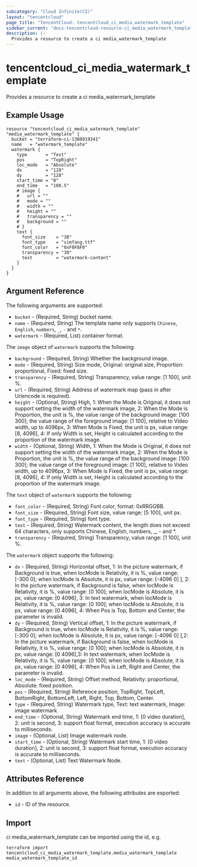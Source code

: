 ```yaml
---
subcategory: "Cloud Infinite(CI)"
layout: "tencentcloud"
page_title: "TencentCloud: tencentcloud_ci_media_watermark_template"
sidebar_current: "docs-tencentcloud-resource-ci_media_watermark_template"
description: |-
  Provides a resource to create a ci media_watermark_template
---
```


# tencentcloud_ci_media_watermark_template

Provides a resource to create a ci media_watermark_template

## Example Usage

```hcl
resource "tencentcloud_ci_media_watermark_template" "media_watermark_template" {
  bucket = "terraform-ci-1308919341"
  name   = "watermark_template"
  watermark {
    type       = "Text"
    pos        = "TopRight"
    loc_mode   = "Absolute"
    dx         = "128"
    dy         = "128"
    start_time = "0"
    end_time   = "100.5"
    # image {
    # 	url = ""
    # 	mode = ""
    # 	width = ""
    # 	height = ""
    # 	transparency = ""
    # 	background = ""
    # }
    text {
      font_size    = "30"
      font_type    = "simfang.ttf"
      font_color   = "0xF0F8F0"
      transparency = "30"
      text         = "watermark-content"
    }
  }
}
```

## Argument Reference

The following arguments are supported:

* `bucket` - (Required, String) bucket name.
* `name` - (Required, String) The template name only supports `Chinese`, `English`, `numbers`, `_`, `-` and `*`.
* `watermark` - (Required, List) container format.

The `image` object of `watermark` supports the following:

* `background` - (Required, String) Whether the background image.
* `mode` - (Required, String) Size mode, Original: original size, Proportion: proportional, Fixed: fixed size.
* `transparency` - (Required, String) Transparency, value range: [1 100], unit %.
* `url` - (Required, String) Address of watermark map (pass in after Urlencode is required).
* `height` - (Optional, String) High, 1: When the Mode is Original, it does not support setting the width of the watermark image, 2: When the Mode is Proportion, the unit is %, the value range of the background image: [100 300]; the value range of the foreground image: [1 100], relative to Video width, up to 4096px, 3: When Mode is Fixed, the unit is px, value range: [8, 4096], 4: If only Width is set, Height is calculated according to the proportion of the watermark image.
* `width` - (Optional, String) Width, 1: When the Mode is Original, it does not support setting the width of the watermark image, 2: When the Mode is Proportion, the unit is %, the value range of the background image: [100 300]; the value range of the foreground image: [1 100], relative to Video width, up to 4096px, 3: When Mode is Fixed, the unit is px, value range: [8, 4096], 4: If only Width is set, Height is calculated according to the proportion of the watermark image.

The `text` object of `watermark` supports the following:

* `font_color` - (Required, String) Font color, format: 0xRRGGBB.
* `font_size` - (Required, String) Font size, value range: [5 100], unit px.
* `font_type` - (Required, String) font type.
* `text` - (Required, String) Watermark content, the length does not exceed 64 characters, only supports Chinese, English, numbers, _, - and *.
* `transparency` - (Required, String) Transparency, value range: [1 100], unit %.

The `watermark` object supports the following:

* `dx` - (Required, String) Horizontal offset, 1: In the picture watermark, if Background is true, when locMode is Relativity, it is %, value range: [-300 0]; when locMode is Absolute, it is px, value range: [-4096 0] ], 2: In the picture watermark, if Background is false, when locMode is Relativity, it is %, value range: [0 100]; when locMode is Absolute, it is px, value range: [0 4096], 3: In text watermark, when locMode is Relativity, it is %, value range: [0 100]; when locMode is Absolute, it is px, value range: [0 4096], 4: When Pos is Top, Bottom and Center, the parameter is invalid.
* `dy` - (Required, String) Vertical offset, 1: In the picture watermark, if Background is true, when locMode is Relativity, it is %, value range: [-300 0]; when locMode is Absolute, it is px, value range: [-4096 0] ],2: In the picture watermark, if Background is false, when locMode is Relativity, it is %, value range: [0 100]; when locMode is Absolute, it is px, value range: [0 4096],3: In text watermark, when locMode is Relativity, it is %, value range: [0 100]; when locMode is Absolute, it is px, value range: [0 4096], 4: When Pos is Left, Right and Center, the parameter is invalid.
* `loc_mode` - (Required, String) Offset method, Relativity: proportional, Absolute: fixed position.
* `pos` - (Required, String) Reference position, TopRight, TopLeft, BottomRight, BottomLeft, Left, Right, Top, Bottom, Center.
* `type` - (Required, String) Watermark type, Text: text watermark, Image: image watermark.
* `end_time` - (Optional, String) Watermark end time, 1: [0 video duration], 2: unit is second, 3: support float format, execution accuracy is accurate to milliseconds.
* `image` - (Optional, List) Image watermark node.
* `start_time` - (Optional, String) Watermark start time, 1: [0 video duration], 2: unit is second, 3: support float format, execution accuracy is accurate to milliseconds.
* `text` - (Optional, List) Text Watermark Node.

## Attributes Reference

In addition to all arguments above, the following attributes are exported:

* `id` - ID of the resource.




## Import

ci media_watermark_template can be imported using the id, e.g.

```
terraform import tencentcloud_ci_media_watermark_template.media_watermark_template media_watermark_template_id
```

